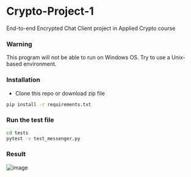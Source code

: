 # Crypto-Project-1
End-to-end Encrypted Chat Client project in Applied Crypto course

### Warning
 This program will not be able to run on Windows OS. Try to use a Unix-based environment.

### Installation
- Clone this repo or download zip file
```bash
pip install -r requirements.txt
```

### Run the test file
```bash
cd tests
pytest -v test_messenger.py
```

### Result
![image](https://github.com/user-attachments/assets/863ed70a-a0dc-4fb2-a23e-b8e0ffd79763)
